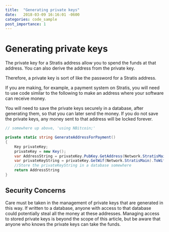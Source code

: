 ```yaml
---
title:  "Generating private keys"
date:   2018-03-09 16:16:01 -0600
categories: code_sample
post_importance: 1
---
```


# Generating private keys

The private key for a Stratis address allow you to spend the funds at that address. You can also derive the address from the private key.

Therefore, a private key is sort of like the password for a Stratis address.

If you are making, for example, a payment system on Stratis, you will need to use code similar to the following to make an address where your software can receive money.

You will need to save the private keys securely in a database, after generating them, so that you can later send the money. If you do not save the private keys, any money sent to that address will be locked forever.

```cs
// somewhere up above, 'using NBitcoin;'

private static string GenerateAddressForPayment()
{
    Key privateKey;
    privateKey = new Key();
    var AddressString = privateKey.PubKey.GetAddress(Network.StratisMain).ToString();
    var privateKeyString = privateKey.GetWif(Network.StratisMain).ToWif().ToString();
    //Store the privateKeyString in a database somewhere
    return AddressString
}
```

## Security Concerns

Care must be taken in the management of private keys that are generated in this way. If written to a database, anyone with access to that database could potentially steal all the money at these addresses. Managing access to stored private keys is beyond the scope of this article, but be aware that anyone who knows the private keys can take the funds.
